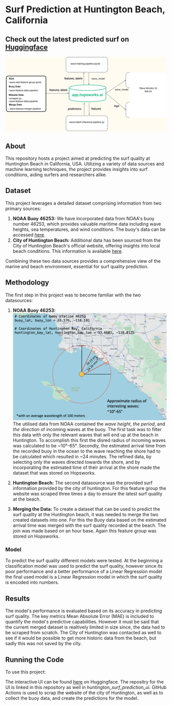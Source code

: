 # Surf Prediction at Huntington Beach, California

## Check out the latest predicted surf on [Huggingface](https://huggingface.co/spaces/MischaTomasz/huntington_surf_prediction_ui)

![Project Overview](resources/architecture_wave_model.png)

## About
This repository hosts a project aimed at predicting the surf quality at Huntington Beach in California, USA. Utilizing a variety of data sources and machine learning techniques, the project provides insights into surf conditions, aiding surfers and researchers alike.

## Dataset
This project leverages a detailed dataset comprising information from two primary sources:
1. **NOAA Buoy 46253:** We have incorporated data from NOAA's buoy number 46253, which provides valuable maritime data including wave heights, sea temperatures, and wind conditions. The buoy's data can be accessed [here](https://www.ndbc.noaa.gov/station_page.php?station=46253&uom=M&tz=STN).
2. **City of Huntington Beach:** Additional data has been sourced from the City of Huntington Beach's official website, offering insights into local beach conditions. This information is available [here](https://www.huntingtonbeachca.gov/residents/beach_info/livebeachcondition.cfm).

Combining these two data sources provides a comprehensive view of the marine and beach environment, essential for surf quality prediction.

## Methodology
The first step in this project was to become familiar with the two datasources: 
1. **NOAA Buoy 46253:** 
![Visualization of the Buoy and the Huntington Beach](resources/eda_new.png)
The utilised data from NOAA contained the *wave height*, *the period*, and *the direction* of incoming waves at the buoy. The first task was to filter this data with only the relevant waves that will end up at the beach in Huntington. To accomplish this first the disred radius of incoming waves was calculated to be  ~10°-65°. Secondly, the estimated arrival time from the recorded buoy in the ocean to the wave reaching the shore had to be calculated which resulted in ~24 minutes. The refined data, by selecting only the waves directed towards the shore, and by incorporating the estimated time of their arrival at the shore made  the dataset that was stored on Hopsworks.

2. **Huntington Beach:**
The second datasource was the provided surf information provided by the city of huntington. For this feature group the website was scraped three times a day to ensure the latest surf quality at the beach.

3. **Merging the Data:**
To create a dataset that can be used to predict the surf quality at the Huntington beach, it was needed to merge the two created datasets into one. For this the Buoy data based on the estimated arrival time was merged with the surf quality recorded at the beach. The join was made based on an hour base. Again this feature group was stored on Hopsworks.

### Model
To predict the surf quality different models were tested. At the beginning a classification model was used to predict the surf quality, however since its poor performance and a better performance of a Linear Regression model the final used model is a Linear Regression model in which the surf quality is encoded into numbers.

## Results
The model's performance is evaluated based on its accuracy in predicting surf quality. The key metrics Mean Absolute Error (MAE) is included to quantify the model's predictive capabilities. However it must be said that the current merged dataset is realtively limited in size since, the data had to be scraped from scratch. The City of Huntington was contacted as well to see if it would be possible to get more historic data from the beach, but sadly this was not saved by the city. 

## Running the Code
To use this project:

The interactive UI can be found [here](https://huggingface.co/spaces/MischaTomasz/huntington_surf_prediction_ui) on Huggingface. The repositry for the UI is linked in this repository as well in *huntington_surf_prediction_ui*.
GitHub Actions is used to scrap the website of the city of Huntington, as well as to collect the buoy data, and create the predictions for the model.
